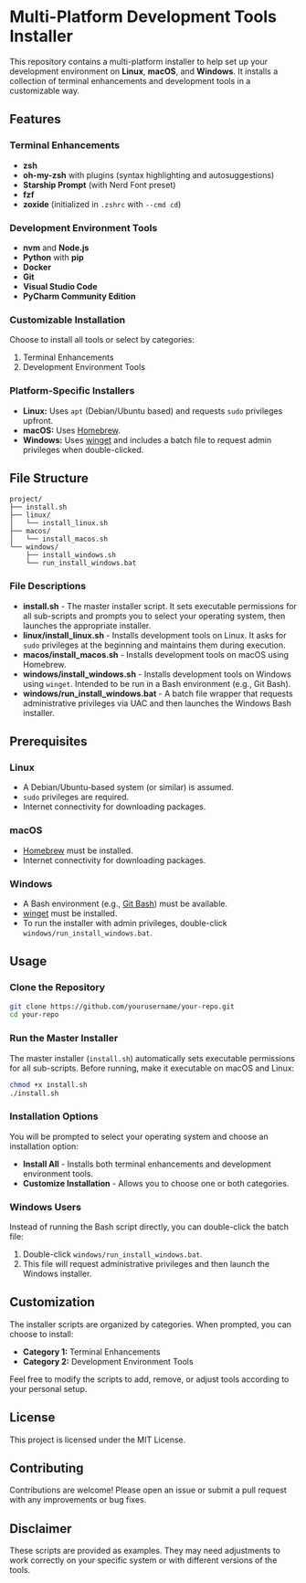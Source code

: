 # Multi-Platform Development Tools Installer

This repository contains a multi-platform installer to help set up your development environment on **Linux**, **macOS**, and **Windows**. It installs a collection of terminal enhancements and development tools in a customizable way.

## Features

### Terminal Enhancements
- **zsh**
- **oh-my-zsh** with plugins (syntax highlighting and autosuggestions)
- **Starship Prompt** (with Nerd Font preset)
- **fzf**
- **zoxide** (initialized in `.zshrc` with `--cmd cd`)

### Development Environment Tools
- **nvm** and **Node.js**
- **Python** with **pip**
- **Docker**
- **Git**
- **Visual Studio Code**
- **PyCharm Community Edition**

### Customizable Installation
Choose to install all tools or select by categories:
1. Terminal Enhancements  
2. Development Environment Tools  

### Platform-Specific Installers
- **Linux:** Uses `apt` (Debian/Ubuntu based) and requests `sudo` privileges upfront.
- **macOS:** Uses [Homebrew](https://brew.sh/).
- **Windows:** Uses [winget](https://github.com/microsoft/winget-cli) and includes a batch file to request admin privileges when double-clicked.

## File Structure

```plaintext
project/
├── install.sh
├── linux/
│   └── install_linux.sh
├── macos/
│   └── install_macos.sh
└── windows/
    ├── install_windows.sh
    └── run_install_windows.bat
```

### File Descriptions
- **install.sh** - The master installer script. It sets executable permissions for all sub-scripts and prompts you to select your operating system, then launches the appropriate installer.
- **linux/install_linux.sh** - Installs development tools on Linux. It asks for `sudo` privileges at the beginning and maintains them during execution.
- **macos/install_macos.sh** - Installs development tools on macOS using Homebrew.
- **windows/install_windows.sh** - Installs development tools on Windows using `winget`. Intended to be run in a Bash environment (e.g., Git Bash).
- **windows/run_install_windows.bat** - A batch file wrapper that requests administrative privileges via UAC and then launches the Windows Bash installer.

## Prerequisites

### Linux
- A Debian/Ubuntu-based system (or similar) is assumed.
- `sudo` privileges are required.
- Internet connectivity for downloading packages.

### macOS
- [Homebrew](https://brew.sh/) must be installed.
- Internet connectivity for downloading packages.

### Windows
- A Bash environment (e.g., [Git Bash](https://gitforwindows.org/)) must be available.
- [winget](https://github.com/microsoft/winget-cli) must be installed.
- To run the installer with admin privileges, double-click `windows/run_install_windows.bat`.

## Usage

### Clone the Repository

```sh
git clone https://github.com/yourusername/your-repo.git
cd your-repo
```

### Run the Master Installer

The master installer (`install.sh`) automatically sets executable permissions for all sub-scripts. Before running, make it executable on macOS and Linux:

```sh
chmod +x install.sh
./install.sh
```

### Installation Options
You will be prompted to select your operating system and choose an installation option:
- **Install All** - Installs both terminal enhancements and development environment tools.
- **Customize Installation** - Allows you to choose one or both categories.

### Windows Users
Instead of running the Bash script directly, you can double-click the batch file:

1. Double-click `windows/run_install_windows.bat`.
2. This file will request administrative privileges and then launch the Windows installer.

## Customization

The installer scripts are organized by categories. When prompted, you can choose to install:
- **Category 1:** Terminal Enhancements
- **Category 2:** Development Environment Tools

Feel free to modify the scripts to add, remove, or adjust tools according to your personal setup.

## License

This project is licensed under the MIT License.

## Contributing

Contributions are welcome! Please open an issue or submit a pull request with any improvements or bug fixes.

## Disclaimer

These scripts are provided as examples. They may need adjustments to work correctly on your specific system or with different versions of the tools.

